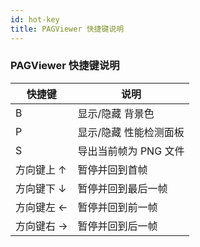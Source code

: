 ```yaml
---
id: hot-key
title: PAGViewer 快捷键说明
---
```


### PAGViewer 快捷键说明

| 快捷键 | 说明 | 
| ------ | -------- | 
| B | 显示/隐藏 背景色 | 
| P | 显示/隐藏 性能检测面板 | 
| S | 导出当前帧为 PNG 文件 | 
| 方向键上 ↑ | 暂停并回到首帧 | 
| 方向键下 ↓ | 暂停并回到最后一帧 | 
| 方向键左 ← | 暂停并回到前一帧 | 
| 方向键右 → | 暂停并回到后一帧 | 

